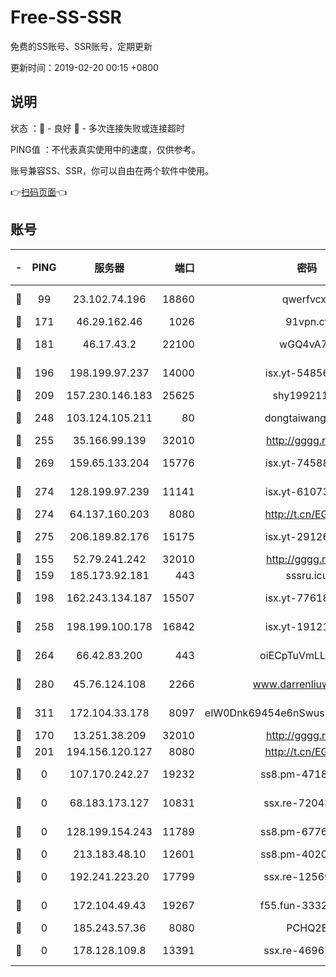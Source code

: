 # Free-SS-SSR

免费的SS账号、SSR账号，定期更新

更新时间：2019-02-20 00:15 +0800

## 说明

状态     ：🙂 - 良好 🙁 - 多次连接失败或连接超时

PING值   ：不代表真实使用中的速度，仅供参考。

账号兼容SS、SSR，你可以自由在两个软件中使用。

👉[扫码页面](https://liesauer.github.io/free-ss-ssr.github.io/)👈

## 账号

|-|PING|服务器|端口|密码|加密方式|区域|
|:----:|:----:|:-----:|-----:|:----:|:----:|:----:|
|🙂|99|23.102.74.196|18860|qwerfvcxz|aes-256-gcm|JP|
|🙂|171|46.29.162.46|1026|91vpn.cf|rc4-md5|RU|
|🙂|181|46.17.43.2|22100|wGQ4vA7D|aes-256-gcm|RU|
|🙂|196|198.199.97.237|14000|isx.yt-54856932|aes-256-cfb|US|
|🙂|209|157.230.146.183|25625|shy19921124|rc4-md5|US|
|🙂|248|103.124.105.211|80|dongtaiwang.com|aes-256-cfb|US|
|🙂|255|35.166.99.139|32010|http://gggg.rocks|chacha20|US|
|🙂|269|159.65.133.204|15776|isx.yt-74588926|aes-256-cfb|SG|
|🙂|274|128.199.97.239|11141|isx.yt-61073883|aes-256-cfb|SG|
|🙂|274|64.137.160.203|8080|http://t.cn/EGJIyrl|rc4-md5|CA|
|🙂|275|206.189.82.176|15175|isx.yt-29126697|aes-256-cfb|SG|
|🙂|155|52.79.241.242|32010|http://gggg.rocks|chacha20|KR|
|🙂|159|185.173.92.181|443|sssru.icu|rc4-md5|RU|
|🙂|198|162.243.134.187|15507|isx.yt-77618718|aes-256-cfb|US|
|🙂|258|198.199.100.178|16842|isx.yt-19121084|aes-256-cfb|US|
|🙂|264|66.42.83.200|443|oiECpTuVmLLxk4Ts|aes-256-cfb|US|
|🙂|280|45.76.124.108|2266|www.darrenliuwei.com|aes-256-cfb|AU|
|🙂|311|172.104.33.178|8097|eIW0Dnk69454e6nSwuspv9DmS201tQ0D|aes-256-cfb|SG|
|🙁|170|13.251.38.209|32010|http://gggg.rocks|chacha20|SG|
|🙁|201|194.156.120.127|8080|http://t.cn/EGJIyrl|rc4-md5|RU|
|🙁|0|107.170.242.27|19232|ss8.pm-47184551|aes-256-cfb|US|
|🙁|0|68.183.173.127|10831|ssx.re-72043236|aes-256-cfb|US|
|🙁|0|128.199.154.243|11789|ss8.pm-67760833|aes-256-cfb|SG|
|🙁|0|213.183.48.10|12601|ss8.pm-40202630|rc4-md5|RU|
|🙁|0|192.241.223.20|17799|ssx.re-12569451|aes-256-cfb|US|
|🙁|0|172.104.49.43|19267|f55.fun-33324216|aes-256-cfb|SG|
|🙁|0|185.243.57.36|8080|PCHQ2E|rc4-md5|US|
|🙁|0|178.128.109.8|13391|ssx.re-46967706|aes-256-cfb|SG|
